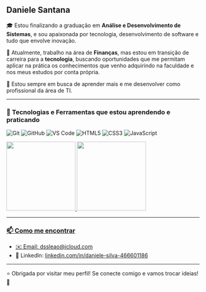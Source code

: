 ## Daniele Santana 

🎓 Estou finalizando a graduação em **Análise e Desenvolvimento de Sistemas**, e sou apaixonada por tecnologia, desenvolvimento de software e tudo que envolve inovação.

💼 Atualmente, trabalho na área de **Finanças**, mas estou em transição de carreira para a **tecnologia**, buscando oportunidades que me permitam aplicar na prática os conhecimentos que venho adquirindo na faculdade e nos meus estudos por conta própria.

🚀 Estou sempre em busca de aprender mais e me desenvolver como profissional da área de TI.

---

### 🧰 Tecnologias e Ferramentas que estou aprendendo e praticando

![Git](https://img.shields.io/badge/-Git-F05032?style=flat-square&logo=git&logoColor=white)
![GitHub](https://img.shields.io/badge/-GitHub-181717?style=flat-square&logo=github&logoColor=white)
![VS Code](https://img.shields.io/badge/-VS%20Code-007ACC?style=flat-square&logo=visual-studio-code&logoColor=white)
![HTML5](https://img.shields.io/badge/-HTML5-E34F26?style=flat-square&logo=html5&logoColor=white)
![CSS3](https://img.shields.io/badge/-CSS3-1572B6?style=flat-square&logo=css3&logoColor=white)
![JavaScript](https://img.shields.io/badge/-JavaScript-F7DF1E?style=flat-square&logo=javascript&logoColor=black)


<div>
<a href="https://github.com/dsleao2">
<img loading="lazy" height="180em" src="https://github-readme-stats.vercel.app/api/top-langs/?username=dsleao2&layout=compact&langs_count=7&theme=dracula"/>
<img loading="lazy" height="180em" src="https://github-readme-stats.vercel.app/api?username=dsleao2&show_icons=true&theme=dracula&include_all_commits=true&count_private=true"/>
</div>





---

### 📫 Como me encontrar

- ✉️ Email: [dssleao@icloud.com](mailto:dssleao@icloud.com)
- 💼 LinkedIn: [linkedin.com/in/daniele-silva-466601186](https://www.linkedin.com/in/daniele-silva-466601186)


---

⭐ Obrigada por visitar meu perfil! Se conecte comigo e vamos trocar ideias! 🚀
